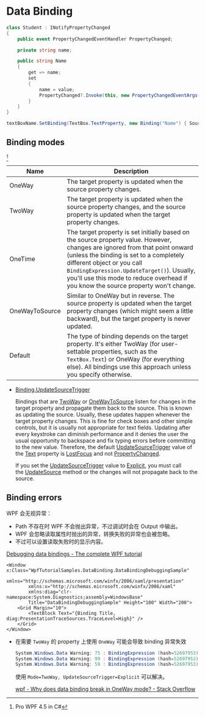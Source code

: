 # Data Binding
```csharp
class Student : INotifyPropertyChanged
{
    public event PropertyChangedEventHandler PropertyChanged;

    private string name;

    public string Name
    {
        get => name;
        set
        {
            name = value;
            PropertyChanged?.Invoke(this, new PropertyChangedEventArgs("Name"));
        }
    }
}

textBoxName.SetBinding(TextBox.TextProperty, new Binding("Name") { Source = stu = new Student() });
```

## Binding modes
[^prowpf]

Name | Description
--- | ---
OneWay | The target property is updated when the source property changes.
TwoWay | The target property is updated when the source property changes, and the source property is updated when the target property changes.
OneTime | The target property is set initially based on the source property value. However, changes are ignored from that point onward (unless the binding is set to a completely different object or you call `BindingExpression.UpdateTarget()`). Usually, you'll use this mode to reduce overhead if you know the source property won't change.
OneWayToSource | Similar to OneWay but in reverse. The source property is updated when the target property changes (which might seem a little backward), but the target property is never updated.
Default | The type of binding depends on the target property. It's either TwoWay (for user-settable properties, such as the `TextBox.Text`) or OneWay (for everything else). All bindings use this approach unless you specify otherwise.

- [Binding.UpdateSourceTrigger](https://learn.microsoft.com/en-us/dotnet/api/system.windows.data.binding.updatesourcetrigger?view=netframework-4.8)

  Bindings that are [TwoWay](https://learn.microsoft.com/en-us/dotnet/api/system.windows.data.bindingmode?view=netframework-4.8#system-windows-data-bindingmode-twoway) or [OneWayToSource](https://learn.microsoft.com/en-us/dotnet/api/system.windows.data.bindingmode?view=netframework-4.8#system-windows-data-bindingmode-onewaytosource) listen for changes in the target property and propagate them back to the source. This is known as updating the source. Usually, these updates happen whenever the target property changes. This is fine for check boxes and other simple controls, but it is usually not appropriate for text fields. Updating after every keystroke can diminish performance and it denies the user the usual opportunity to backspace and fix typing errors before committing to the new value. Therefore, the default [UpdateSourceTrigger](https://learn.microsoft.com/en-us/dotnet/api/system.windows.data.binding.updatesourcetrigger?view=netframework-4.8) value of the [Text](https://learn.microsoft.com/en-us/dotnet/api/system.windows.controls.textbox.text?view=netframework-4.8) property is [LostFocus](https://learn.microsoft.com/en-us/dotnet/api/system.windows.data.updatesourcetrigger?view=netframework-4.8#system-windows-data-updatesourcetrigger-lostfocus) and not [PropertyChanged](https://learn.microsoft.com/en-us/dotnet/api/system.windows.data.updatesourcetrigger?view=netframework-4.8#system-windows-data-updatesourcetrigger-propertychanged).

  If you set the [UpdateSourceTrigger](https://learn.microsoft.com/en-us/dotnet/api/system.windows.data.binding.updatesourcetrigger?view=netframework-4.8) value to [Explicit](https://learn.microsoft.com/en-us/dotnet/api/system.windows.data.updatesourcetrigger?view=netframework-4.8#system-windows-data-updatesourcetrigger-explicit), you must call the [UpdateSource](https://learn.microsoft.com/en-us/dotnet/api/system.windows.data.bindingexpression.updatesource?view=netframework-4.8) method or the changes will not propagate back to the source.

## Binding errors
WPF 会无视异常：
- Path 不存在时 WPF 不会抛出异常，不过调试时会在 Output 中输出。
- WPF 会忽略读取属性时抛出的异常，转换失败的异常也会被忽略。
- 不过可以设置读取失败时的显示内容。

[Debugging data bindings - The complete WPF tutorial](https://wpf-tutorial.com/data-binding/debugging/)

```xaml
<Window x:Class="WpfTutorialSamples.DataBinding.DataBindingDebuggingSample"
        xmlns="http://schemas.microsoft.com/winfx/2006/xaml/presentation"
        xmlns:x="http://schemas.microsoft.com/winfx/2006/xaml"
        xmlns:diag="clr-namespace:System.Diagnostics;assembly=WindowsBase"
        Title="DataBindingDebuggingSample" Height="100" Width="200">
    <Grid Margin="10">
		<TextBlock Text="{Binding Title, diag:PresentationTraceSources.TraceLevel=High}" />
	</Grid>
</Window>
```

- 在需要 `TwoWay` 的 property 上使用 `OneWay` 可能会导致 binding 异常失效

  ```csharp
  System.Windows.Data Warning: 75 : BindingExpression (hash=52697953): Deactivate
  System.Windows.Data Warning: 99 : BindingExpression (hash=52697953): Replace item at level 0 with {NullDataItem}
  System.Windows.Data Warning: 59 : BindingExpression (hash=52697953): Detach
  ```

  使用 `Mode=TwoWay, UpdateSourceTrigger=Explicit` 可以解决。

  [wpf - Why does data binding break in OneWay mode? - Stack Overflow](https://stackoverflow.com/questions/1389038/why-does-data-binding-break-in-oneway-mode)


[^prowpf]: Pro WPF 4.5 in C#